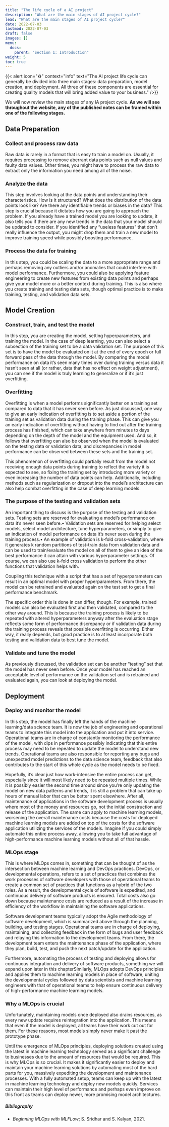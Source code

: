 ```yaml
---
title: "The life cycle of a AI project"
description: "What are the main stages of AI project cycle?"
lead: "What are the main stages of AI project cycle?"
date: 2022-07-03
lastmod: 2022-07-03
draft: false
images: []
menu:
  docs:
    parent: "Section 1: Introduction"
weight: 5
toc: true
---
```

{{< alert icon="♻️" context="info" text="The AI project life cycle can generally be divided into three main stages: data preparation, model creation, and deployment. All three of these components are essential for creating quality models that will bring added value to your business." />}}

We will now review the main stages of any IA project cycle. **As we will see throughout the website, any of the published notes can be framed within one of the following stages.**

## Data Preparation

### Collect and process raw data
Raw data is rarely in a format that is easy to train a model on. Usually, it requires processing to remove aberrant data points such as null values and faulty data values. Other times, you might have to process the raw data to extract only the information you need among all of the noise.

### Analyze the data
This step involves looking at the data points and understanding their characteristics. How is it structured? What does the distribution of the data points look like? Are there any identifiable trends or biases in the data? This step is crucial because it dictates how you are going to approach the problem. If you already have a trained model you are looking to update, it also tells you if there are any new trends in the data that your model should be updated to consider. If you identified any “useless features” that don’t really influence the output, you might drop them and train a new model to improve training speed while possibly boosting performance.

### Process the data for training
In this step, you could be scaling the data to a more appropriate range and perhaps removing any outliers and/or anomalies that could interfere with model performance. Furthermore, you could also be applying feature engineering to create new features from existing data points and perhaps give your model more or a better context during training. This is also where you create training and testing data sets, though optimal practice is to make training, testing, and validation data sets.

## Model Creation

### Construct, train, and test the model
In this step, you are creating the model, setting hyperparameters, and training the model. In the case of deep learning, you can also select a subsection of the training set to be a data validation set. The purpose of this set is to have the model be evaluated on it at the end of every epoch or full forward pass of the data through the model. By comparing the model performance on data it’s seen many times over during training versus data it hasn’t seen at all (or rather, data that has no effect on weight adjustment), you can see if the model is truly learning to generalize or if it’s just overfitting.

### Overfitting
Overfitting is when a model performs significantly better on a training set compared to data that it has never seen before. As just discussed, one way to give an early indication of overfitting is to set aside a portion of the training set as validation data during the training phase. This can give you an early indication of overfitting without having to find out after the training process has finished, which can take anywhere from minutes to days depending on the depth of the model and the equipment used. And so, it follows that overfitting can also be observed when the model is evaluated on the testing data or validation data, and discrepancies in model performance can be observed between these sets and the training set.

This phenomenon of overfitting could partially result from the model not receiving enough data points during training to reflect the variety it is expected to see, so fixing the training set by introducing more variety or even increasing the number of data points can help. Additionally, including methods such as regularization or dropout into the model’s architecture can also help combat overfitting in the case of deep learning models.

### The purpose of the testing and validation sets
An important thing to discuss is the purpose of the testing and validation sets. Testing sets are reserved for evaluating a model’s performance on data it’s never seen before.• Validation sets are reserved for helping select models, select model architecture, tune hyperparameters, or simply to give an indication of model performance on data it’s never seen during the training process.• An example of validation is k-fold cross-validation, where it generates k random partitions of test-train data from validation data and can be used to train/evaluate the model on all of them to give an idea of the best performance it can attain with various hyperparameter settings. Of course, we can also use k-fold cross validation to perform the other functions that validation helps with. 

Coupling this technique with a script that has a set of hyperparameters can result in an optimal model with proper hyperparameters. From there, the model can be retrained and evaluated again on the test set to get a final performance benchmark.

The specific order this is done in can differ, though. For example, trained models can also be evaluated first and then validated, compared to the other way around. This is because the training process is likely to be repeated with altered hyperparameters anyway after the evaluation stage reflects some form of performance discrepancy or if validation data during the training process reveals that possible overfitting is occurring. Either way, it really depends, but good practice is to at least incorporate both testing and validation data to best tune the model.

### Validate and tune the model
As previously discussed, the validation set can be another “testing” set that the model has never seen before. Once your model has reached an acceptable level of performance on the validation set and is retrained and evaluated again, you can look at deploying the model.

## Deployment
### Deploy and monitor the model
In this step, the model has finally left the hands of the machine learning/data science team. It is now the job of engineering and operational teams to integrate this model into the application and put it into service. Operational teams are in charge of constantly monitoring the performance of the model, with dips in performance possibly indicating that this entire process may need to be repeated to update the model to understand new trends. Operational teams are also responsible for reporting any bugs and unexpected model predictions to the data science team, feedback that also contributes to the start of this whole cycle as the model needs to be fixed.

Hopefully, it’s clear just how work-intensive the entire process can get, especially since it will most likely need to be repeated multiple times. While it is possibly easier the second time around since you’re only updating the model on new data patterns and trends, it is still a problem that can take up hours of manual labor that can be better spent elsewhere. After all, maintenance of applications in the software development process is usually where most of the money and resources go, not the initial construction and release of the application. The same can apply to machine learning models, worsening the overall maintenance costs because the costs for deployed machine learning models are added on top of the costs for the software application utilizing the services of the models. Imagine if you could simply automate this entire process away, allowing you to take full advantage of high-performance machine learning models without all of that hassle. 

### MLOps stage
This is where MLOps comes in, something that can be thought of as the intersection between machine learning and DevOps practices. DevOps, or developmental operations, refers to a set of practices that combines the work processes of software developers with those of operational teams to create a common set of practices that functions as a hybrid of the two roles. As a result, the developmental cycle of software is expedited, and continuous delivery of software products is ensured. Total costs also go down because maintenance costs are reduced as a result of the increase in efficiency of the workflow in maintaining the software applications. 


Software development teams typically adopt the Agile methodology of software development, which is summarized above through the planning, building, and testing stages. Operational teams are in charge of deploying, maintaining, and collecting feedback in the form of bugs and user feedback and relaying this information to the development teams. From there, the development team enters the maintenance phase of the application, where they plan, build, test, and push the next patch/update for the application. 

Furthermore, automating the process of testing and deploying allows for continuous integration and delivery of software products, something we will expand upon later in this chapterSimilarly, MLOps adopts DevOps principles and applies them to machine learning models in place of software, uniting the developmental cycles followed by data scientists and machine learning engineers with that of operational teams to help ensure continuous delivery of high-performance machine learning models. 

### Why a MLOps is crucial
Unfortunately, maintaining models once deployed also drains resources, as every new update requires reintegration into the application. This means that even if the model is deployed, all teams have their work cut out for them. For these reasons, most models simply never make it past the prototype phase. 

Until the emergence of MLOps principles, deploying solutions created using the latest in machine learning technology served as a significant challenge to businesses due to the amount of resources that would be required. This is why MLOps is so crucial. It makes it significantly easier to deploy and maintain your machine learning solutions by automating most of the hard parts for you, massively expediting the development and maintenance processes. With a fully automated setup, teams can keep up with the latest in machine learning technology and deploy new models quickly. Services can maintain their high level of performance and perhaps even improve on this front as teams can deploy newer, more promising model architectures.

##### Bibliography
* _Beginning MLOps with MLFLow_; S. Sridhar and S. Kalyan, 2021.